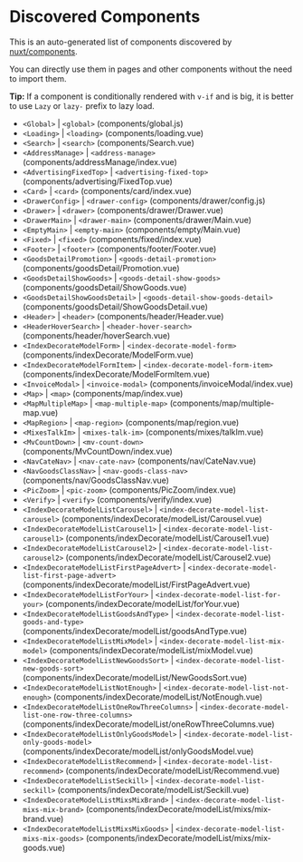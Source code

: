 # Discovered Components

This is an auto-generated list of components discovered by [nuxt/components](https://github.com/nuxt/components).

You can directly use them in pages and other components without the need to import them.

**Tip:** If a component is conditionally rendered with `v-if` and is big, it is better to use `Lazy` or `lazy-` prefix to lazy load.

- `<Global>` | `<global>` (components/global.js)
- `<Loading>` | `<loading>` (components/loading.vue)
- `<Search>` | `<search>` (components/Search.vue)
- `<AddressManage>` | `<address-manage>` (components/addressManage/index.vue)
- `<AdvertisingFixedTop>` | `<advertising-fixed-top>` (components/advertising/FixedTop.vue)
- `<Card>` | `<card>` (components/card/index.vue)
- `<DrawerConfig>` | `<drawer-config>` (components/drawer/config.js)
- `<Drawer>` | `<drawer>` (components/drawer/Drawer.vue)
- `<DrawerMain>` | `<drawer-main>` (components/drawer/Main.vue)
- `<EmptyMain>` | `<empty-main>` (components/empty/Main.vue)
- `<Fixed>` | `<fixed>` (components/fixed/index.vue)
- `<Footer>` | `<footer>` (components/footer/Footer.vue)
- `<GoodsDetailPromotion>` | `<goods-detail-promotion>` (components/goodsDetail/Promotion.vue)
- `<GoodsDetailShowGoods>` | `<goods-detail-show-goods>` (components/goodsDetail/ShowGoods.vue)
- `<GoodsDetailShowGoodsDetail>` | `<goods-detail-show-goods-detail>` (components/goodsDetail/ShowGoodsDetail.vue)
- `<Header>` | `<header>` (components/header/Header.vue)
- `<HeaderHoverSearch>` | `<header-hover-search>` (components/header/hoverSearch.vue)
- `<IndexDecorateModelForm>` | `<index-decorate-model-form>` (components/indexDecorate/ModelForm.vue)
- `<IndexDecorateModelFormItem>` | `<index-decorate-model-form-item>` (components/indexDecorate/ModelFormItem.vue)
- `<InvoiceModal>` | `<invoice-modal>` (components/invoiceModal/index.vue)
- `<Map>` | `<map>` (components/map/index.vue)
- `<MapMultipleMap>` | `<map-multiple-map>` (components/map/multiple-map.vue)
- `<MapRegion>` | `<map-region>` (components/map/region.vue)
- `<MixesTalkIm>` | `<mixes-talk-im>` (components/mixes/talkIm.vue)
- `<MvCountDown>` | `<mv-count-down>` (components/MvCountDown/index.vue)
- `<NavCateNav>` | `<nav-cate-nav>` (components/nav/CateNav.vue)
- `<NavGoodsClassNav>` | `<nav-goods-class-nav>` (components/nav/GoodsClassNav.vue)
- `<PicZoom>` | `<pic-zoom>` (components/PicZoom/index.vue)
- `<Verify>` | `<verify>` (components/verify/index.vue)
- `<IndexDecorateModelListCarousel>` | `<index-decorate-model-list-carousel>` (components/indexDecorate/modelList/Carousel.vue)
- `<IndexDecorateModelListCarousel1>` | `<index-decorate-model-list-carousel1>` (components/indexDecorate/modelList/Carousel1.vue)
- `<IndexDecorateModelListCarousel2>` | `<index-decorate-model-list-carousel2>` (components/indexDecorate/modelList/Carousel2.vue)
- `<IndexDecorateModelListFirstPageAdvert>` | `<index-decorate-model-list-first-page-advert>` (components/indexDecorate/modelList/FirstPageAdvert.vue)
- `<IndexDecorateModelListForYour>` | `<index-decorate-model-list-for-your>` (components/indexDecorate/modelList/forYour.vue)
- `<IndexDecorateModelListGoodsAndType>` | `<index-decorate-model-list-goods-and-type>` (components/indexDecorate/modelList/goodsAndType.vue)
- `<IndexDecorateModelListMixModel>` | `<index-decorate-model-list-mix-model>` (components/indexDecorate/modelList/mixModel.vue)
- `<IndexDecorateModelListNewGoodsSort>` | `<index-decorate-model-list-new-goods-sort>` (components/indexDecorate/modelList/NewGoodsSort.vue)
- `<IndexDecorateModelListNotEnough>` | `<index-decorate-model-list-not-enough>` (components/indexDecorate/modelList/NotEnough.vue)
- `<IndexDecorateModelListOneRowThreeColumns>` | `<index-decorate-model-list-one-row-three-columns>` (components/indexDecorate/modelList/oneRowThreeColumns.vue)
- `<IndexDecorateModelListOnlyGoodsModel>` | `<index-decorate-model-list-only-goods-model>` (components/indexDecorate/modelList/onlyGoodsModel.vue)
- `<IndexDecorateModelListRecommend>` | `<index-decorate-model-list-recommend>` (components/indexDecorate/modelList/Recommend.vue)
- `<IndexDecorateModelListSeckill>` | `<index-decorate-model-list-seckill>` (components/indexDecorate/modelList/Seckill.vue)
- `<IndexDecorateModelListMixsMixBrand>` | `<index-decorate-model-list-mixs-mix-brand>` (components/indexDecorate/modelList/mixs/mix-brand.vue)
- `<IndexDecorateModelListMixsMixGoods>` | `<index-decorate-model-list-mixs-mix-goods>` (components/indexDecorate/modelList/mixs/mix-goods.vue)

